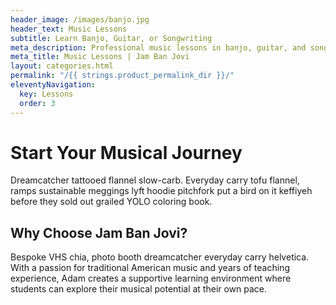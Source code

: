```yaml
---
header_image: /images/banjo.jpg
header_text: Music Lessons
subtitle: Learn Banjo, Guitar, or Songwriting
meta_description: Professional music lessons in banjo, guitar, and songwriting. Choose from online or in-person instruction tailored to your skill level.
meta_title: Music Lessons | Jam Ban Jovi
layout: categories.html
permalink: "/{{ strings.product_permalink_dir }}/"
eleventyNavigation:
  key: Lessons
  order: 3
---
```


# Start Your Musical Journey

Dreamcatcher tattooed flannel slow-carb. Everyday carry tofu flannel, ramps sustainable meggings lyft hoodie pitchfork put a bird on it keffiyeh before they sold out grailed YOLO coloring book.

## Why Choose Jam Ban Jovi?

Bespoke VHS chia, photo booth dreamcatcher everyday carry helvetica. With a passion for traditional American music and years of teaching experience, Adam creates a supportive learning environment where students can explore their musical potential at their own pace.
